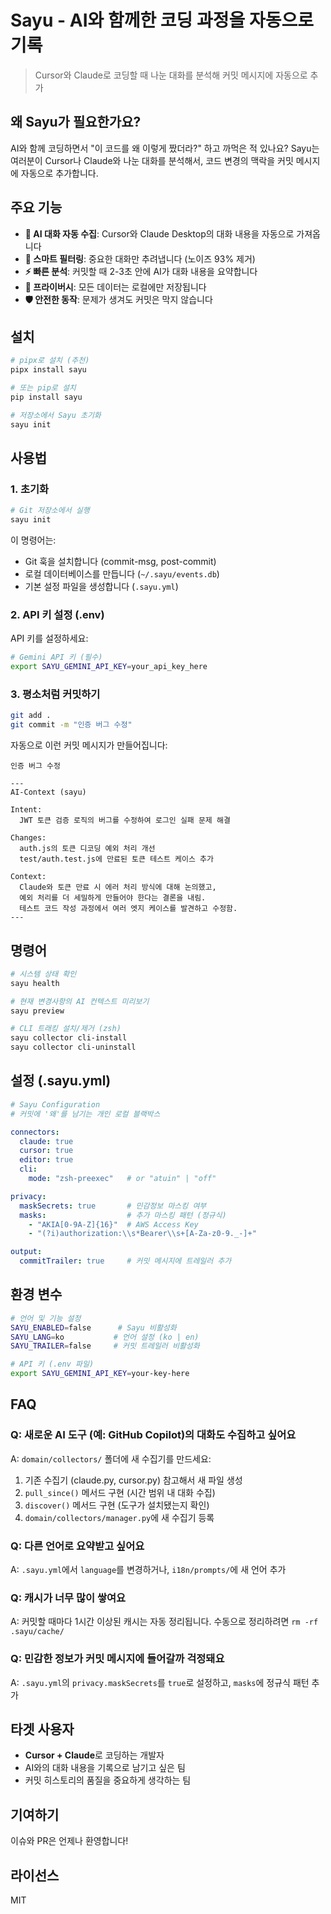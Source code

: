 # Sayu - AI와 함께한 코딩 과정을 자동으로 기록

> Cursor와 Claude로 코딩할 때 나눈 대화를 분석해 커밋 메시지에 자동으로 추가

## 왜 Sayu가 필요한가요?

AI와 함께 코딩하면서 "이 코드를 왜 이렇게 짰더라?" 하고 까먹은 적 있나요? 
Sayu는 여러분이 Cursor나 Claude와 나눈 대화를 분석해서, 코드 변경의 맥락을 커밋 메시지에 자동으로 추가합니다.

## 주요 기능

- **🤖 AI 대화 자동 수집**: Cursor와 Claude Desktop의 대화 내용을 자동으로 가져옵니다
- **🧠 스마트 필터링**: 중요한 대화만 추려냅니다 (노이즈 93% 제거)
- **⚡ 빠른 분석**: 커밋할 때 2-3초 안에 AI가 대화 내용을 요약합니다
- **🔐 프라이버시**: 모든 데이터는 로컬에만 저장됩니다
- **🛡️ 안전한 동작**: 문제가 생겨도 커밋은 막지 않습니다

## 설치

```bash
# pipx로 설치 (추천)
pipx install sayu

# 또는 pip로 설치
pip install sayu

# 저장소에서 Sayu 초기화
sayu init
```

## 사용법

### 1. 초기화
```bash
# Git 저장소에서 실행
sayu init
```

이 명령어는:
- Git 훅을 설치합니다 (commit-msg, post-commit)
- 로컬 데이터베이스를 만듭니다 (`~/.sayu/events.db`)
- 기본 설정 파일을 생성합니다 (`.sayu.yml`)

### 2. API 키 설정 (.env)

API 키를 설정하세요:

```bash
# Gemini API 키 (필수)
export SAYU_GEMINI_API_KEY=your_api_key_here
```

### 3. 평소처럼 커밋하기

```bash
git add .
git commit -m "인증 버그 수정"
```

자동으로 이런 커밋 메시지가 만들어집니다:
```
인증 버그 수정

---
AI-Context (sayu)

Intent:
  JWT 토큰 검증 로직의 버그를 수정하여 로그인 실패 문제 해결

Changes:
  auth.js의 토큰 디코딩 예외 처리 개선
  test/auth.test.js에 만료된 토큰 테스트 케이스 추가

Context:
  Claude와 토큰 만료 시 에러 처리 방식에 대해 논의했고, 
  예외 처리를 더 세밀하게 만들어야 한다는 결론을 내림.
  테스트 코드 작성 과정에서 여러 엣지 케이스를 발견하고 수정함.
---
```

## 명령어

```bash
# 시스템 상태 확인
sayu health

# 현재 변경사항의 AI 컨텍스트 미리보기
sayu preview

# CLI 트래킹 설치/제거 (zsh)
sayu collector cli-install
sayu collector cli-uninstall
```

## 설정 (.sayu.yml)

```yaml
# Sayu Configuration
# 커밋에 '왜'를 남기는 개인 로컬 블랙박스

connectors:
  claude: true
  cursor: true
  editor: true
  cli:
    mode: "zsh-preexec"   # or "atuin" | "off"

privacy:
  maskSecrets: true       # 민감정보 마스킹 여부
  masks:                  # 추가 마스킹 패턴 (정규식)
    - "AKIA[0-9A-Z]{16}"  # AWS Access Key
    - "(?i)authorization:\\s*Bearer\\s+[A-Za-z0-9._-]+"

output:
  commitTrailer: true     # 커밋 메시지에 트레일러 추가
```

## 환경 변수

```bash
# 언어 및 기능 설정
SAYU_ENABLED=false      # Sayu 비활성화
SAYU_LANG=ko           # 언어 설정 (ko | en)
SAYU_TRAILER=false     # 커밋 트레일러 비활성화

# API 키 (.env 파일)
export SAYU_GEMINI_API_KEY=your-key-here
```

## FAQ

### Q: 새로운 AI 도구 (예: GitHub Copilot)의 대화도 수집하고 싶어요
A: `domain/collectors/` 폴더에 새 수집기를 만드세요:

1. 기존 수집기 (claude.py, cursor.py) 참고해서 새 파일 생성
2. `pull_since()` 메서드 구현 (시간 범위 내 대화 수집)
3. `discover()` 메서드 구현 (도구가 설치됐는지 확인)
4. `domain/collectors/manager.py`에 새 수집기 등록

### Q: 다른 언어로 요약받고 싶어요
A: `.sayu.yml`에서 `language`를 변경하거나, `i18n/prompts/`에 새 언어 추가

### Q: 캐시가 너무 많이 쌓여요
A: 커밋할 때마다 1시간 이상된 캐시는 자동 정리됩니다. 수동으로 정리하려면 `rm -rf .sayu/cache/`

### Q: 민감한 정보가 커밋 메시지에 들어갈까 걱정돼요
A: `.sayu.yml`의 `privacy.maskSecrets`를 `true`로 설정하고, `masks`에 정규식 패턴 추가

## 타겟 사용자

- **Cursor + Claude**로 코딩하는 개발자
- AI와의 대화 내용을 기록으로 남기고 싶은 팀
- 커밋 히스토리의 품질을 중요하게 생각하는 팀

## 기여하기

이슈와 PR은 언제나 환영합니다!

## 라이선스

MIT
